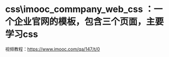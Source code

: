 

# css\imooc_commpany_web_css ：一个企业官网的模板，包含三个页面，主要学习css  

  视频教程：https://www.imooc.com/qa/147/t/0
